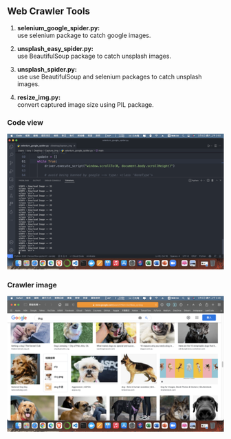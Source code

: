 ## Web Crawler Tools ##

1. **selenium_google_spider.py:**  
use selenium package to catch google images.

2. **unsplash_easy_spider.py:**  
use BeautifulSoup package to catch unsplash images.

3. **unsplash_spider.py:**  
use use BeautifulSoup and selenium packages to catch unsplash images.

4. **resize_img.py:**  
convert captured image size using PIL package.


### Code view ###
![code](https://github.com/tonyhsu32/Image-Crawler/blob/master/截圖%202022-02-05%20上午2.53.32.png)

### Crawler image ###
![captured image](https://github.com/tonyhsu32/Image-Crawler/blob/master/截圖%202022-02-05%20上午2.49.12.png)
